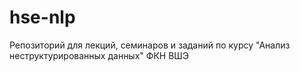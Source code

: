 # hse-nlp
Репозиторий для лекций, семинаров и заданий по курсу "Анализ неструктурированных данных" ФКН ВШЭ
